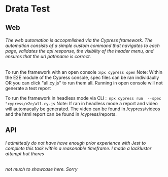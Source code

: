 # Drata Test
## Web
###### The web automation is accopmlished via the Cypress framework. The automation consists of a simple custom command that navigates to each page, validates the api response, the visibilty of the header menu, and ensures that the url pathname is correct.

To run the framework with an open console :`npx cypress open`
Note: Within the E2E module of the Cypress console, spec files can be ran individaully OR you can click "all.cy.js" to run them all. 
      Running in open console will not generate a test report


To run the framework in headless mode via CLI :` npx cypress run  --spec "cypress/e2e/all.cy.js`
Note: If ran in headless mode a report and video will automacally be generated. The video can be found in /cypress/videos and the html report 
can be found in /cypress/reports. 


## API
###### I admittedly do not have have enough prior experience with Jest to complete this task within a reasonable timeframe. I made a lackluster attempt but theres
###### not much to showcase here. Sorry
